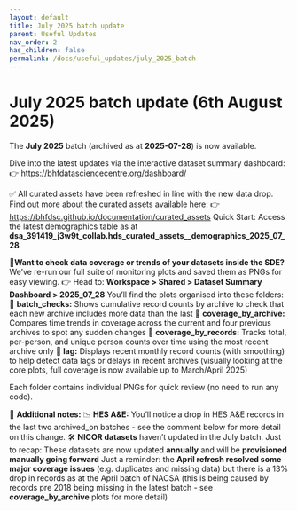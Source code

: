 ```yaml
---
layout: default
title: July 2025 batch update
parent: Useful Updates
nav_order: 2
has_children: false
permalink: /docs/useful_updates/july_2025_batch
---
```


# July 2025 batch update (6th August 2025)

The **July 2025** batch (archived as at **2025-07-28**) is now available.

Dive into the latest updates via the interactive dataset summary dashboard:
👉 https://bhfdatasciencecentre.org/dashboard/

✅ All curated assets have been refreshed in line with the new data drop.
Find out more about the curated assets available here:
👉 https://bhfdsc.github.io/documentation/curated_assets
Quick Start: Access the latest demographics table as at **dsa_391419_j3w9t_collab.hds_curated_assets__demographics_2025_07_28**

👀**Want to check data coverage or trends of your datasets inside the SDE?**
We’ve re-run our full suite of monitoring plots and saved them as PNGs for easy viewing.
👉 Head to:
**Workspace > Shared > Dataset Summary Dashboard > 2025_07_28**
You’ll find the plots organised into these folders:
📁 **batch_checks:** Shows cumulative record counts by archive to check that each new archive includes more data than the last
📁 **coverage_by_archive:** Compares time trends in coverage across the current and four previous archives to spot any sudden changes
📁 **coverage_by_records:** Tracks total, per-person, and unique person counts over time using the most recent archive only
📁 **lag:** Displays recent monthly record counts (with smoothing) to help detect data lags or delays in recent archives (visually looking at the core plots, full coverage is now available up to March/April 2025)

Each folder contains individual PNGs for quick review (no need to run any code).

📌 **Additional notes:**
📉 **HES A&E:** You’ll notice a drop in HES A&E records in the last two archived_on batches - see the comment below for more detail on this change.
🛠️ **NICOR datasets** haven’t updated in the July batch. Just to recap:
These datasets are now updated **annually** and will be **provisioned manually going forward**
Just a reminder: the **April refresh resolved some major coverage issues** (e.g. duplicates and missing data) but there is a 13% drop in records as at the April batch of NACSA (this is being caused by records pre 2018 being missing in the latest batch - see **coverage_by_archive** plots for more detail)
